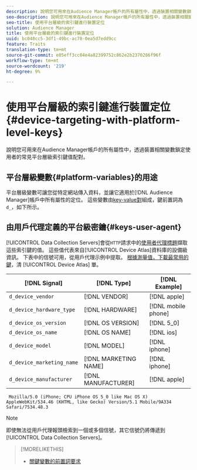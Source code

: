 ```yaml
---
description: 說明您可用來在Audience Manager帳戶的所有屬性中，透過裝置相關變數鎖定使用者的常見平台層級索引鍵值配對。
seo-description: 說明您可用來在Audience Manager帳戶的所有屬性中，透過裝置相關變數鎖定使用者的常見平台層級索引鍵值配對。
seo-title: 使用平台層級的索引鍵進行裝置定位
solution: Audience Manager
title: 使用平台層級的索引鍵進行裝置定位
uuid: bc048cc5-3df1-49bc-ac78-0ea5d7edd9cc
feature: Traits
translation-type: tm+mt
source-git-commit: e05eff3cc04e4a82399752c862e2b2370286f96f
workflow-type: tm+mt
source-wordcount: '219'
ht-degree: 9%

---
```



# 使用平台層級的索引鍵進行裝置定位 {#device-targeting-with-platform-level-keys}

說明您可用來在Audience Manager帳戶的所有屬性中，透過裝置相關變數鎖定使用者的常見平台層級索引鍵值配對。

## 平台層級變數{#platform-variables}的用途

<!-- c_tb_device_targeting.xml -->

平台層級變數可讓您從特定網站傳入資料，並讓它適用於[!DNL Audience Manager]帳戶中所有屬性的定位。 這些變數由[key-value對](../../reference/key-value-pairs-explained.md)組成，鍵前置詞為`d_`，如下所示。

## 由用戶代理定義的平台級密鑰{#keys-user-agent}

[!UICONTROL Data Collection Servers]會從`HTTP`請求中的[使用者代理標題](https://www.w3.org/Protocols/rfc2616/rfc2616-sec14.html#sec14.43)擷取這些索引鍵的值。 這些值代表來自[!UICONTROL Device Atlas]資料庫的設備級資訊。 下表中的信號可用，從用戶代理示例中提取。 [根據測量值，下載最常用的鍵](assets/device_keys.csv)，清 [!UICONTROL Device Atlas] 單。

| [!DNL Signal] | [!DNL Type] | [!DNL Example] |
|---|---|---|
| `d_device_vendor` | [!DNL VENDOR] | [!DNL apple] |
| `d_device_hardware_type` | [!DNL HARDWARE] | [!DNL mobile phone] |
| `d_device_os_version` | [!DNL OS VERSION] | [!DNL 5_0] |
| `d_device_os_name` | [!DNL OS NAME] | [!DNL ios] |
| `d_device_model` | [!DNL MODEL] | [!DNL iphone] |
| `d_device_marketing_name` | [!DNL MARKETING NAME] | [!DNL iphone] |
| `d_device_manufacturer` | [!DNL MANUFACTURER] | [!DNL apple] |

```
 Mozilla/5.0 (iPhone; CPU iPhone OS 5_0 like Mac OS X) AppleWebKit/534.46 (KHTML, like Gecko) Version/5.1 Mobile/9A334 Safari/7534.48.3
```

>[!NOTE]
>
>即使無法從用戶代理報頭檢索到一個或多個信號，其它信號仍將傳遞到[!UICONTROL Data Collection Servers]。

>[!MORELIKETHIS]
>
>* [關鍵變數的前置詞要求](../../features/traits/trait-variable-prefixes.md)

